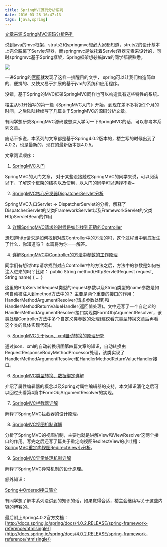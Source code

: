 ```yaml
---
title: SpringMVC源码分析系列
date: 2016-03-28 16:47:13
tags: [java,spring]
---
```

[文章来源:SpringMVC源码分析系列](http://blog.csdn.net/u011229848/article/details/50999184)


说到java的mvc框架，struts2和springmvc想必大家都知道，struts2的设计基本上完全脱离了Servlet容器，而springmvc是依托着Servlet容器元素来设计的，同时springmvc基于Spring框架，Spring框架想必搞java的同学都很熟悉。

![](http://images.cnitblog.com/i/411512/201406/252357308306593.png)
<!--more-->
一进Spring的[官网](http://spring.io/)就发现了这样一排醒目的文字， spring可以让我们构造简单的、便携的、又快又易于扩展的基于jvm的系统和应用程序。

没错，基于Spring的MVC框架SpringMVC同样也可以构造具有这些特性的系统。

楼主从5.1开始写的第一篇《SpringMVC入门》开始，到现在差不多将近2个月的时间，之后陆陆续续写了几篇关于SpringMVC的源码分析文章。

有同学想研究SpringMVC源码或想深入学习一下SpringMVC的话，可以参考本系列文章。

废话不多说，本系列的文章都是基于Spring4.0.2版本的，楼主写的时候出到了4.0.2，也是最新的，现在的最新版本是4.0.5。

文章阅读顺序：

1. [SpringMVC入门](http://www.cnblogs.com/fangjian0423/p/springMVC-introduction.html)

SpringMVC的入门文章， 对于某些没接触过SpringMVC的同学来说，可以阅读以下，了解这个框架的结构以及使用，以入门的同学可以选择不看~

2. [SpringMVC核心分发器DispatcherServlet分析](http://www.cnblogs.com/fangjian0423/p/springMVC-dispatcherServlet.html)

SpringMVC入口Servlet -> DispatcherServlet的分析，解释了DispatcherServlet的父类FrameworkServlet以及FrameworkServlet的父类HttpServletBean的作用

3. [详解SpringMVC请求的时候是如何找到正确的Controller](http://www.cnblogs.com/fangjian0423/p/springMVC-request-mapping.html)

想知道http请求是如何找到对应Controller中的方法的吗，这个过程当中到底发生了什么，你知道吗？ 本篇将为你一一解答。

4. [详解SpringMVC中Controller的方法中参数的工作原理](http://www.cnblogs.com/fangjian0423/p/springMVC-request-param-analysis.html)

同学们有想过http请求找到对应Controller中的方法之后，方法中的参数是如何被注入进来的吗？比如：
public String method(HttpServletRequest request, String name) { ... }

这里的HttpServletRequest类型的request参数以及String类型的name参数是如何自动被注入到method方法中的？ 主要是两个重要的接口的作用：HandlerMethodArgumentResolver(请求参数处理)和HandlerMethodReturnValueHandler(返回值处理)。文中还写了一个自定义的HandlerMethodArgumentResolver接口实现类FormObjArgumentResolver，该类处理Controller方法中多个自定义类参数的处理(建议看完类型转换文章后再看这个类的具体实现代码)。

5. [SpringMVC关于json、xml自动转换的原理研究](http://www.cnblogs.com/fangjian0423/p/springMVC-xml-json-convert.html)

通过json、xml的自动转换巩固第四篇文章的知识，自动转换由RequestResponseBodyMethodProcessor处理，该类实现了HandlerMethodArgumentResolver和HandlerMethodReturnValueHandler接口。

6. [SpringMVC类型转换、数据绑定详解](http://www.cnblogs.com/fangjian0423/p/springMVC-databind-typeconvert.html)

介绍了属性编辑器的概念以及Spring对属性编辑器的支持，本文知识消化之后可以回过头看第4篇中FormObjArgumentResolver的实现。

7. [SpringMVC拦截器详解](http://www.cnblogs.com/fangjian0423/p/springMVC-interceptor.html)

解释了SpringMVC拦截器的设计原理。

8. [SpringMVC视图机制详解](http://www.cnblogs.com/fangjian0423/p/springMVC-view-viewResolver.html)

分析了SpringMVC的视图机制，主要也就是讲解View和ViewResolver这两个接口的作用。写完之后还写了篇关于重定向视图RedirectView的小吐槽：[SpringMVC重定向视图RedirectView小分析](http://www.cnblogs.com/fangjian0423/p/springMVC-redirectView-analysis.html)。

9. [SpringMVC异常处理机制详解](http://www.cnblogs.com/fangjian0423/p/springMVC-exception-analysis.html)

解释了SpringMVC异常机制的设计原理。

额外知识：

[Spring中Ordered接口简介](http://www.cnblogs.com/fangjian0423/p/spring-Ordered-interface.html)

有同学想了解本系列没讲到的知识的话，如果觉得合适，楼主会继续写关于这些内容的博客的。

最后附上Spring4.0.2官方文档：[http://docs.spring.io/spring/docs/4.0.2.RELEASE/spring-framework-reference/htmlsingle/](http://docs.spring.io/spring/docs/4.0.2.RELEASE/spring-framework-reference/htmlsingle/)